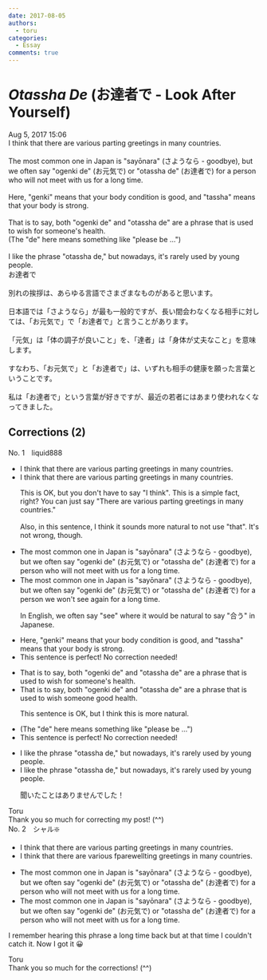 ```yaml
---
date: 2017-08-05
authors:
  - toru
categories:
  - Essay
comments: true
---
```


# <strong><em>Otassha De</strong></em> (お達者で - Look After Yourself)
<div class="date">Aug 5, 2017 15:06</div>
<div id="post"><div id="body_show_ori">
I think that there are various parting greetings in many countries.<br/><br/>The most common one in Japan is "sayōnara" (さようなら - goodbye), but we often say "ogenki de" (お元気で) or "otassha de" (お達者で) for a person who will not meet with us for a long time.<br/><br/>Here, "genki" means that your body condition is good, and "tassha" means that your body is strong.<br/><br/>That is to say, both "ogenki de" and "otassha de" are a phrase that is used to wish for someone's health.<br/>(The "de" here means something like "please be ...")<br/><br/>I like the phrase "otassha de," but nowadays, it's rarely used by young people. 
</div></div>

<!-- more -->

<div id="post_ja"><div id="body_show_mo">
お達者で<br/><br/>別れの挨拶は、あらゆる言語でさまざまなものがあると思います。<br/><br/>日本語では「さようなら」が最も一般的ですが、長い間会わなくなる相手に対しては、「お元気で」で「お達者で」と言うことがあります。<br/><br/>「元気」は「体の調子が良いこと」を、「達者」は「身体が丈夫なこと」を意味します。<br/><br/>すなわち、「お元気で」と「お達者で」は、いずれも相手の健康を願った言葉ということです。<br/><br/>私は「お達者で」という言葉が好きですが、最近の若者にはあまり使われなくなってきました。
</div></div>

## Corrections (2)
<div id="block"><div class="first_name"> No. 1　<span class="just_name">liquid888</span></div><div id="block2">
<ul class="correction_field">
<li class="incorrect">I think that there are various parting greetings in many countries.</li>
<li class="corrected correct">
I think <span class="sline">that</span> there are various parting greetings in many countries.
<p class="correction_comment">This is OK, but you don't have to say "I think". This is a simple fact, right? You can just say "There are various parting greetings in many countries."<br/><br/>Also, in this sentence, I think it sounds more natural to not use "that". It's not wrong, though.</p>
</li>
</ul>
<ul class="correction_field">
<li class="incorrect">The most common one in Japan is "sayōnara" (さようなら - goodbye), but we often say "ogenki de" (お元気で) or "otassha de" (お達者で) for a person who will not meet with us for a long time.</li>
<li class="corrected correct">
The most common one in Japan is "sayōnara" (さようなら - goodbye), but we often say "ogenki de" (お元気で) or "otassha de" (お達者で) for a person <span class="f_red">we won't see again for a long time</span>.
<p class="correction_comment">In English, we often say "see" where it would be natural to say "合う" in Japanese.</p>
</li>
</ul>
<ul class="correction_field">
<li class="incorrect">Here, "genki" means that your body condition is good, and "tassha" means that your body is strong.</li>
<li class="corrected perfect">This sentence is perfect! No correction needed!</li>
</ul>
<ul class="correction_field">
<li class="incorrect">That is to say, both "ogenki de" and "otassha de" are a phrase that is used to wish for someone's health.</li>
<li class="corrected correct">
That is to say, both "ogenki de" and "otassha de" are a phrase that is used to wish <span class="f_blue">someone good health</span>.
<p class="correction_comment">This sentence is OK, but I think this is more natural.</p>
</li>
</ul>
<ul class="correction_field">
<li class="incorrect">(The "de" here means something like "please be ...")</li>
<li class="corrected perfect">This sentence is perfect! No correction needed!</li>
</ul>
<ul class="correction_field">
<li class="incorrect">I like the phrase "otassha de," but nowadays, it's rarely used by young people.</li>
<li class="corrected correct">
I like the phrase "otassha de," but nowadays, it's rarely used by young people.
<p class="correction_comment">聞いたことはありませんでした！</p>
</li>
</ul>
</div><div class="name"><span class="just_name">Toru</span><br>
Thank you so much for correcting my post! (^^)
</div>
</div>
<div id="block"><div class="first_name"> No. 2　<span class="just_name">シャル❇️</span></div><div id="block2">
<ul class="correction_field">
<li class="incorrect">I think that there are various parting greetings in many countries.</li>
<li class="corrected correct">
I think that there are various <span class="f_red">f</span><span class="f_gray"><span class="sline">p</span></span>ar<span class="f_red">ewell</span><span class="f_gray"><span class="sline">ting</span></span> greetings in many countries.
</li>
</ul>
<ul class="correction_field">
<li class="incorrect">The most common one in Japan is "sayōnara" (さようなら - goodbye), but we often say "ogenki de" (お元気で) or "otassha de" (お達者で) for a person who will not meet with us for a long time.</li>
<li class="corrected correct">
The most common one in Japan is "sayōnara" (さようなら - goodbye), but we often say "ogenki de" (お元気で) or "otassha de" (お達者で) for a person who will not meet <span class="f_gray"><span class="sline">with</span></span> us for a long time.
</li>
</ul>
<p class="comment_small">
 I remember hearing this phrase a long time back but at that time I couldn't catch it.  Now I got it 😀
</p>

</div><div class="name"><span class="just_name">Toru</span><br>
Thank you so much for the corrections! (^^)
</div>
</div>
